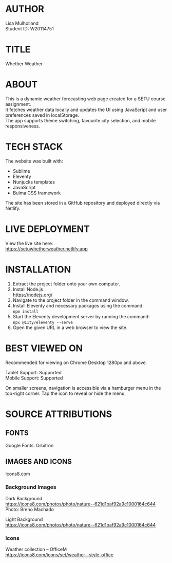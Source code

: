 # AUTHOR  
Lisa Mulholland  
Student ID: W20114751

# TITLE  
Whether Weather

# ABOUT  
This is a dynamic weather forecasting web page created for a SETU course assignment.  
It fetches weather data locally and updates the UI using JavaScript and user preferences saved in localStorage.  
The app supports theme switching, favourite city selection, and mobile responsiveness.

# TECH STACK  
The website was built with:  
- Sublime  
- Eleventy  
- Nunjucks templates  
- JavaScript  
- Bulma CSS framework

The site has been stored in a GitHub repository and deployed directly via Netlify.

# LIVE DEPLOYMENT  
View the live site here:  
https://setuwhetherweather.netlify.app

# INSTALLATION  

1. Extract the project folder onto your own computer.  
2. Install Node.js  
   https://nodejs.org/  
3. Navigate to the project folder in the command window.  
4. Install Eleventy and necessary packages using the command:  
   `npm install`  
5. Start the Eleventy development server by running the command:  
   `npx @11ty/eleventy --serve`  
6. Open the given URL in a web browser to view the site.

# BEST VIEWED ON  
Recommended for viewing on Chrome Desktop 1280px and above.  

Tablet Support: Supported  
Mobile Support: Supported  

On smaller screens, navigation is accessible via a hamburger menu in the top-right corner. Tap the icon to reveal or hide the menu.

# SOURCE ATTRIBUTIONS  

## FONTS  
Google Fonts: Orbitron  

## IMAGES AND ICONS  
Icons8.com  

### Background Images  
Dark Background  
https://icons8.com/photos/photo/nature--621d1baf92a9c1000164c644  
Photo: Breno Machado  

Light Background  
https://icons8.com/photos/photo/nature--621d1baf92a9c1000164c644  

### Icons  
Weather collection – OfficeM  
https://icons8.com/icons/set/weather--style-office

